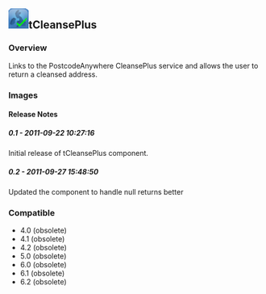 ## <img src='./logo.jpg' width='40' height='40'>tCleansePlus

### Overview
Links to the PostcodeAnywhere CleansePlus service and allows the user to return a cleansed address.
### Images




#### Release Notes

##### 0.1 - 2011-09-22 10:27:16
Initial release of tCleansePlus component.
##### 0.2 - 2011-09-27 15:48:50
Updated the component to handle null returns better
### Compatible
 -  4.0 (obsolete)
 -   4.1 (obsolete)
 -   4.2 (obsolete)
 -   5.0 (obsolete)
 -   6.0 (obsolete)
 -   6.1 (obsolete)
 -   6.2 (obsolete)